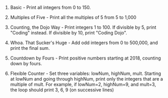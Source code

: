 1. Basic - Print all integers from 0 to 150.

2. Multiples of Five - Print all the multiples of 5 from 5 to 1,000

3. Counting, the Dojo Way - Print integers 1 to 100. If divisible by 5, print "Coding" instead. If divisible by 10, print "Coding Dojo".

4. Whoa. That Sucker's Huge - Add odd integers from 0 to 500,000, and print the final sum.

5. Countdown by Fours - Print positive numbers starting at 2018, counting down by fours.

6. Flexible Counter - Set three variables: lowNum, highNum, mult. Starting at lowNum and going through highNum, print only the integers that are a multiple of mult. For example, if lowNum=2, highNum=9, and mult=3, the loop should print 3, 6, 9 (on successive lines)